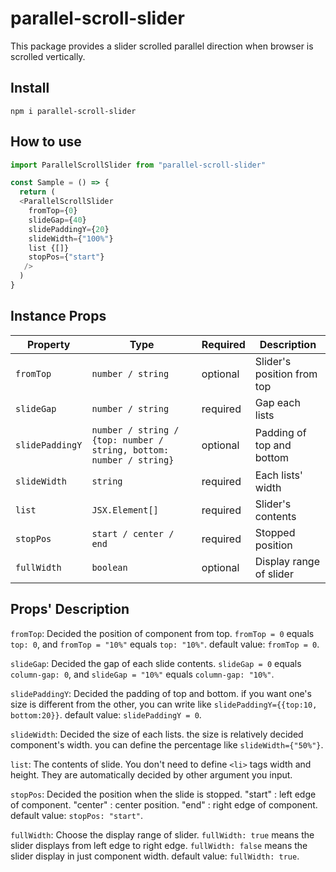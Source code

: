 # parallel-scroll-slider
This package provides a slider scrolled parallel direction when browser is scrolled vertically.

## Install

```
npm i parallel-scroll-slider
```

## How to use

``` typescript
import ParallelScrollSlider from "parallel-scroll-slider"

const Sample = () => {
  return (
  <ParallelScrollSlider
    fromTop={0}
    slideGap={40}
    slidePaddingY={20}
    slideWidth={"100%"}
    list {[]}
    stopPos={"start"}
   />
  )
}
```

## Instance Props

| Property                | Type              | Required| Description                                                 |
|-------------------------|---------------    |- |-------------------------------------------------------------|
| `fromTop`               | `number / string` | optional | Slider's position from top                                      |
| `slideGap`              | `number / string` | required | Gap each lists                                         |
| `slidePaddingY`         | `number / string / {top: number / string, bottom: number / string}` | optional | Padding of top and bottom |
| `slideWidth`            | `string`          | required | Each lists' width                                             |
| `list`                  | `JSX.Element[]`          | required | Slider's contents                                            |
| `stopPos`               | `start / center / end`          | required | Stopped position                                         |
| `fullWidth`               | `boolean`          | optional |  Display range of slider                                         |

## Props' Description

`fromTop`: Decided the position of component from top. `fromTop = 0` equals `top: 0`, and `fromTop = "10%"` equals `top: "10%"`. default value: `fromTop = 0`.

`slideGap`: Decided the gap of each slide contents. `slideGap = 0` equals `column-gap: 0`, and `slideGap = "10%"` equals `column-gap: "10%"`.

`slidePaddingY`: Decided the padding of top and bottom. if you want one's size is different from the other, you can write like `slidePaddingY={{top:10, bottom:20}}`. default value: `slidePaddingY = 0`.

`slideWidth`: Decided the size of each lists. the size is relatively decided component's width. you can define the percentage like `slideWidth={"50%"}`.

`list`: The contents of slide. You don't need to define `<li>` tags width and height. They are automatically decided by other argument you input.

`stopPos`: Decided the position when the slide is stopped.
"start" : left edge of component.
"center" : center position.
"end" : right edge of component. 
default value: `stopPos: "start"`.

`fullWidth`: Choose the display range of slider. `fullWidth: true` means the slider displays from left edge to right edge. `fullWidth: false` means the slider display in just component width.
default value: `fullWidth: true`.
